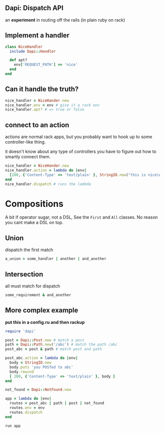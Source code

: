 ## Dapi: Dispatch API

an **experiment** in routing off the rails (in plain ruby on rack)

## Implement a handler

```ruby
class NiceHandler
  include Dapi::Handler

  def apt?
    env['REQUEST_PATH'] == 'nice'
  end
end
```

## Can it handle the truth?

```ruby
nice_handler = NiceHander.new
nice_handler.env = env # give it a rack env
nice_handler.apt? # => true or false
```

## connect to an action

actions are normal rack apps, but you probably want to hook up to some
controller-like thing.

it doesn't know about any type of controllers you have to figure out how to
smartly connect them.

```ruby
nice_handler = NiceHander.new
nice_handler.action = lambda do |env|
  [200, {'Content-Type' => 'text/plain' }, StringIO.new("this is nice\n") ]
end
nice_handler.dispatch # runs the lambda
```

# Compositions

A bit if operator sugar, not a DSL, See the `First` and `All` classes.
No reason you cant make a DSL on top.

## Union

dispatch the first match

```ruby
a_union = some_handler | another | and_another

```

## Intersection

all must match for dispatch

```ruby
some_requirement & and_another
```

## More complex example

**put this in a config.ru and then rackup**

```ruby
require 'dapi'

post = Dapi::Post.new # match a post
path = Dapi::Path.new('/abc') # match the path /abc
post_abc = post & path # match post and path

post_abc.action = lambda do |env|
  body = StringIO.new
  body.puts 'you POSTed to abc'
  body.rewind
  [ 200, {'Content-Type' => 'text/plain' }, body ]
end

not_found = Dapi::NotFound.new

app = lambda do |env|
  routes = post_abc | path | post | not_found
  routes.env = env
  routes.dispatch
end

run app
```
